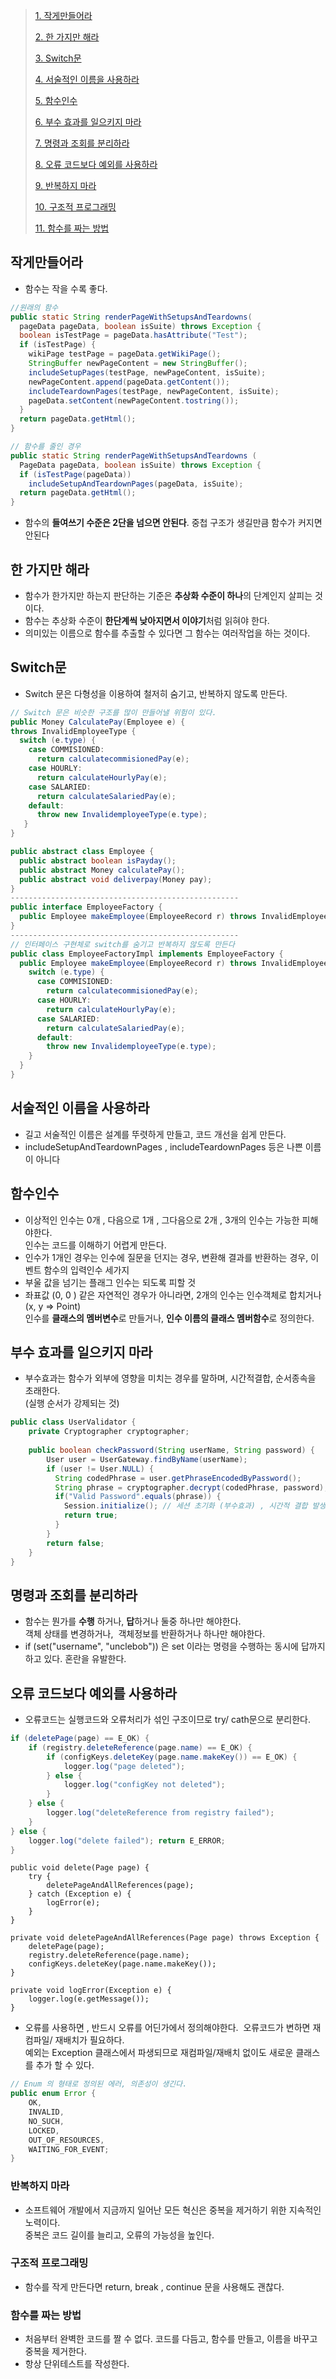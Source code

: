 > [1\. 작게만들어라](#c1)
> 
> [2\. 한 가지만 해라](#c2)
> 
> [3\. Switch문](#c3)
> 
> [4\. 서술적인 이름을 사용하라](#c4)
> 
> [5\. 함수인수](#c5)
> 
> [6\. 부수 효과를 일으키지 마라](#c6)
> 
> [7\. 명령과 조회를 분리하라](#c7)
> 
> [8\. 오류 코드보다 예외를 사용하라](#c8)
> 
> [9\. 반복하지 마라](#c9)
> 
> [10\. 구조적 프로그래밍](#c10)
> 
> [11\. 함수를 짜는 방법](#c11)

## **작게만들어라**

-   함수는 작을 수록 좋다.

```java
//원래의 함수
public static String renderPageWithSetupsAndTeardowns(
  pageData pageData, boolean isSuite) throws Exception {
  boolean isTestPage = pageData.hasAttribute("Test");
  if (isTestPage) {
    wikiPage testPage = pageData.getWikiPage();
    StringBuffer newPageContent = new StringBuffer();
    includeSetupPages(testPage, newPageContent, isSuite);
    newPageContent.append(pageData.getContent());
    includeTeardownPages(testPage, newPageContent, isSuite);
    pageData.setContent(newPageContent.tostring());
  }
  return pageData.getHtml();
}

// 함수를 줄인 경우
public static String renderPageWithSetupsAndTeardowns (
  PageData pageData, boolean isSuite) throws Exception {
  if (isTestPage(pageData))
    includeSetupAndTeardownPages(pageData, isSuite);
  return pageData.getHtml();
}
```

-   함수의 **들여쓰기 수준은 2단을 넘으면 안된다**. 중첩 구조가 생길만큼 함수가 커지면 안된다

## **한 가지만 해라**

-   함수가 한가지만 하는지 판단하는 기준은 **추상화 수준이 하나**의 단계인지 살피는 것이다.
-   함수는 추상화 수준이 **한단계씩 낮아지면서 이야기**처럼 읽혀야 한다.
-   의미있는 이름으로 함수를 추출할 수 있다면 그 함수는 여러작업을 하는 것이다.

## **Switch문**

-   Switch 문은 다형성을 이용하여 철저히 숨기고, 반복하지 않도록 만든다.

```java
// Switch 문은 비슷한 구조를 많이 만들어낼 위험이 있다.
public Money CalculatePay(Employee e) { 
throws InvalidEmployeeType {
  switch (e.type) {
    case COMMISIONED:
      return calculatecommisionedPay(e);
    case HOURLY:
      return calculateHourlyPay(e);
    case SALARIED:
      return calculateSalariedPay(e);
    default:
      throw new InvalidemployeeType(e.type);
   }
}
```

```java
public abstract class Employee {
  public abstract boolean isPayday();
  public abstract Money calculatePay();
  public abstract void deliverpay(Money pay);
}
---------------------------------------------------
public interface EmployeeFactory {
  public Employee makeEmployee(EmployeeRecord r) throws InvalidEmployeeType;
}
---------------------------------------------------
// 인터페이스 구현체로 switch를 숨기고 반복하지 않도록 만든다
public class EmployeeFactoryImpl implements EmployeeFactory {
  public Employee makeEmployee(EmployeeRecord r) throws InvalidEmployeeType {
    switch (e.type) {
      case COMMISIONED:
        return calculatecommisionedPay(e);
      case HOURLY:
        return calculateHourlyPay(e);
      case SALARIED:
        return calculateSalariedPay(e);
      default:
        throw new InvalidemployeeType(e.type);
   	}
  }
}
```

## **서술적인 이름을 사용하라**

-   길고 서술적인 이름은 설계를 뚜렷하게 만들고, 코드 개선을 쉽게 만든다.
-   includeSetupAndTeardownPages , includeTeardownPages 등은 나쁜 이름이 아니다

## **함수인수**

-   이상적인 인수는 0개 , 다음으로 1개 , 그다음으로 2개 , 3개의 인수는 가능한 피해야한다.  
    인수는 코드를 이해하기 어렵게 만든다. 
-   인수가 1개인 경우는 인수에 질문을 던지는 경우, 변환해 결과를 반환하는 경우, 이벤트 함수의 입력인수 세가지
-   부울 값을 넘기는 플래그 인수는 되도록 피할 것
-   좌표값 (0, 0 ) 같은 자연적인 경우가 아니라면, 2개의 인수는 인수객체로 합치거나 (x, y => Point)   
    인수를 **클래스의 멤버변수**로 만들거나, **인수 이름의 클래스 멤버함수**로 정의한다.

## **부수 효과를 일으키지 마라**

-   부수효과는 함수가 외부에 영향을 미치는 경우를 말하며, 시간적결합, 순서종속을 초래한다.  
    (실행 순서가 강제되는 것)

```java
public class UserValidator {
    private Cryptographer cryptographer;
    
    public boolean checkPassword(String userName, String password) {
        User user = UserGateway.findByName(userName);
        if (user != User.NULL) {
          String codedPhrase = user.getPhraseEncodedByPassword();
          String phrase = cryptographer.decrypt(codedPhrase, password);
          if("Valid Password".equals(phrase)) {
            Session.initialize(); // 세션 초기화 (부수효과) , 시간적 결합 발생
            return true;
          }
        }
        return false;
    }
}
```

## **명령과 조회를 분리하라**

-   함수는 뭔가를 **수행** 하거나, **답**하거나 둘중 하나만 해야한다.  
    객체 상태를 변경하거나,  객체정보를 반환하거나 하나만 해야한다.
-   if (set("username", "unclebob")) 은 set 이라는 명령을 수행하는 동시에 답까지 하고 있다. 혼란을 유발한다.

## **오류 코드보다 예외를 사용하라**

-   오류코드는 실행코드와 오류처리가 섞인 구조이므로 try/ cath문으로 분리한다.

```java
if (deletePage(page) == E_OK) {
	if (registry.deleteReference(page.name) == E_OK) {
		if (configKeys.deleteKey(page.name.makeKey()) == E_OK) {
			logger.log("page deleted");
		} else {
			logger.log("configKey not deleted");
		}
	} else {
		logger.log("deleteReference from registry failed"); 
	} 
} else {
	logger.log("delete failed"); return E_ERROR;
}
```

```
public void delete(Page page) {
	try {
		deletePageAndAllReferences(page);
  	} catch (Exception e) {
  		logError(e);
  	}
}

private void deletePageAndAllReferences(Page page) throws Exception { 
	deletePage(page);
	registry.deleteReference(page.name); 
	configKeys.deleteKey(page.name.makeKey());
}

private void logError(Exception e) { 
	logger.log(e.getMessage());
}
```

-   오류를 사용하면 , 반드시 오류를 어딘가에서 정의해야한다.  오류코드가 변하면 재컴파일/ 재배치가 필요하다.  
    예외는 Exception 클래스에서 파생되므로 재컴파일/재배치 없이도 새로운 클래스를 추가 할 수 있다.

```java
// Enum 의 형태로 정의된 에러, 의존성이 생긴다.
public enum Error { 
	OK,
	INVALID,
	NO_SUCH,
	LOCKED,
	OUT_OF_RESOURCES, 	
	WAITING_FOR_EVENT;
}
```

### **반복하지 마라**

-   소프트웨어 개발에서 지금까지 일어난 모든 혁신은 중복을 제거하기 위한 지속적인 노력이다.   
    중복은 코드 길이를 늘리고, 오류의 가능성을 높인다.

### **구조적 프로그래밍**

-   함수를 작게 만든다면 return, break , continue 문을 사용해도 괜찮다.

### **함수를 짜는 방법**

-   처음부터 완벽한 코드를 짤 수 없다. 코드를 다듬고, 함수를 만들고, 이름을 바꾸고 중복을 제거한다. 
-   항상 단위테스트를 작성한다.
